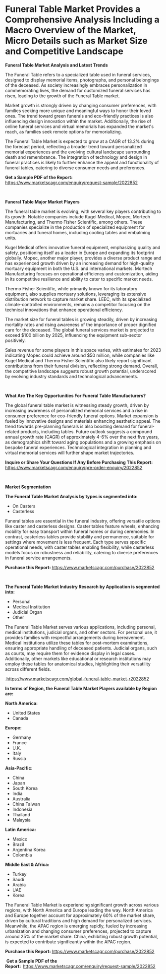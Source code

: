 <p><h1>Funeral Table Market Provides a Comprehensive Analysis Including a Macro Overview of the Market, Micro Details such as Market Size and Competitive Landscape</h1></p><p><strong>Funeral Table Market Analysis and Latest Trends</strong></p>
<p><p>The Funeral Table refers to a specialized table used in funeral services, designed to display memorial items, photographs, and personal belongings of the deceased. As society increasingly embraces personalization in commemorating lives, the demand for customized funeral services has risen, leading to the growth of the Funeral Table market.</p><p>Market growth is strongly driven by changing consumer preferences, with families seeking more unique and meaningful ways to honor their loved ones. The trend toward green funerals and eco-friendly practices is also influencing design innovation within the market. Additionally, the rise of online funeral services and virtual memorials has expanded the market's reach, as families seek remote options for memorializing.</p><p>The Funeral Table Market is expected to grow at a CAGR of 13.2% during the forecast period, reflecting a broader trend toward personalized memorial experiences and the evolving cultural landscape surrounding death and remembrance. The integration of technology and design in funeral practices is likely to further enhance the appeal and functionality of funeral tables, catering to diverse consumer needs and preferences.</p></p>
<p><strong>Get a Sample PDF of the Report:&nbsp;</strong> <a href="https://www.marketscagr.com/enquiry/request-sample/2022852?utm_campaign=1166&utm_medium=2&utm_source=Github&utm_content=ia&utm_term=13042025&utm_id=funeral-table">https://www.marketscagr.com/enquiry/request-sample/2022852</a></p>
<p>&nbsp;</p>
<p><strong>Funeral Table Major Market Players</strong></p>
<p><p>The funeral table market is evolving, with several key players contributing to its growth. Notable companies include Kugel Medical, Mopec, Mortech Manufacturing, and Thermo Fisher Scientific, among others. These companies specialize in the production of specialized equipment for mortuaries and funeral homes, including cooling tables and embalming units.</p><p>Kugel Medical offers innovative funeral equipment, emphasizing quality and safety, positioning itself as a leader in Europe and expanding its footprint globally. Mopec, another major player, provides a diverse product range and has experienced growth driven by an increasing demand for high-quality mortuary equipment in both the U.S. and international markets. Mortech Manufacturing focuses on operational efficiency and customization, aiding in its competitive resilience and ability to cater to specific market needs.</p><p>Thermo Fisher Scientific, while primarily known for its laboratory equipment, also supplies mortuary solutions, leveraging its extensive distribution network to capture market share. LEEC, with its specialized climate-controlled environments, remains a competitor focusing on the technical innovations that enhance operational efficiency.</p><p>The market size for funeral tables is growing steadily, driven by increasing mortality rates and rising awareness of the importance of proper dignified care for the deceased. The global funeral services market is projected to exceed $100 billion by 2025, influencing the equipment sub-sector positively.</p><p>Sales revenue for some players in this space varies, with estimates for 2023 indicating Mopec could achieve around $50 million, while companies like Kugel Medical and Thermo Fisher Scientific also likely report significant contributions from their funeral division, reflecting strong demand. Overall, the competitive landscape suggests robust growth potential, underscored by evolving industry standards and technological advancements.</p></p>
<p>&nbsp;</p>
<p><strong>What Are The Key Opportunities For Funeral Table Manufacturers?</strong></p>
<p><p>The global funeral table market is witnessing steady growth, driven by increasing awareness of personalized memorial services and a rise in consumer preference for eco-friendly funeral options. Market expansion is fueled by innovative designs and materials enhancing aesthetic appeal. The trend towards pre-planning funerals is also boosting demand for funeral-related products, including tables. Future outlook suggests a compound annual growth rate (CAGR) of approximately 4-6% over the next five years, as demographics shift toward aging populations and a growing emphasis on bespoke funeral experiences. Technological integration in planning and virtual memorial services will further shape market trajectories.</p></p>
<p><strong>Inquire or Share Your Questions If Any Before Purchasing This Report:</strong> <a href="https://www.marketscagr.com/enquiry/pre-order-enquiry/2022852?utm_campaign=1166&utm_medium=2&utm_source=Github&utm_content=ia&utm_term=13042025&utm_id=funeral-table">https://www.marketscagr.com/enquiry/pre-order-enquiry/2022852</a></p>
<p>&nbsp;</p>
<p><strong>Market Segmentation</strong></p>
<p><strong>The Funeral Table Market Analysis by types is segmented into:</strong></p>
<p><ul><li>On Casters</li><li>Casterless</li></ul></p>
<p><p>Funeral tables are essential in the funeral industry, offering versatile options like caster and casterless designs. Caster tables feature wheels, enhancing mobility for easy transport within funeral homes or during ceremonies. In contrast, casterless tables provide stability and permanence, suitable for settings where movement is less frequent. Each type serves specific operational needs, with caster tables enabling flexibility, while casterless models focus on robustness and reliability, catering to diverse preferences in funeral service arrangements.</p></p>
<p><strong>Purchase this Report:&nbsp;</strong><a href="https://www.marketscagr.com/purchase/2022852?utm_campaign=1166&utm_medium=2&utm_source=Github&utm_content=ia&utm_term=13042025&utm_id=funeral-table">https://www.marketscagr.com/purchase/2022852</a></p>
<p>&nbsp;</p>
<p><strong>The Funeral Table Market Industry Research by Application is segmented into:</strong></p>
<p><ul><li>Personal</li><li>Medical Institution</li><li>Judicial Organ</li><li>Other</li></ul></p>
<p><p>The Funeral Table Market serves various applications, including personal, medical institutions, judicial organs, and other sectors. For personal use, it provides families with respectful arrangements during bereavement. Medical institutions utilize these tables for post-mortem examinations, ensuring appropriate handling of deceased patients. Judicial organs, such as courts, may require them for evidence display in legal cases. Additionally, other markets like educational or research institutions may employ these tables for anatomical studies, highlighting their versatility across different fields.</p></p>
<p><a href="https://www.marketscagr.com/global-funeral-table-market-r2022852?utm_campaign=1166&utm_medium=2&utm_source=Github&utm_content=ia&utm_term=13042025&utm_id=funeral-table">&nbsp;https://www.marketscagr.com/global-funeral-table-market-r2022852</a></p>
<p><strong>In terms of Region, the Funeral Table Market Players available by Region are:</strong></p>
<p>
    <p> <strong> North America: </strong>
        <ul>
            <li>United States</li>
            <li>Canada</li>
        </ul>
        </p> 
    <p> <strong> Europe: </strong>
        <ul>
            <li>Germany</li>
            <li>France</li>
            <li>U.K.</li>
            <li>Italy</li>
            <li>Russia</li>
        </ul>
        </p> 
    <p> <strong> Asia-Pacific: </strong>
        <ul>
            <li>China</li>
            <li>Japan</li>
            <li>South Korea</li>
            <li>India</li>
            <li>Australia</li>
            <li>China Taiwan</li>
            <li>Indonesia</li>
            <li>Thailand</li>
            <li>Malaysia</li>
        </ul>
        </p> 
    <p> <strong> Latin America: </strong>
        <ul>
            <li>Mexico</li>
            <li>Brazil</li>
            <li>Argentina Korea</li>
            <li>Colombia</li>
        </ul>
        </p> 
    <p> <strong> Middle East & Africa: </strong>
        <ul>
            <li>Turkey</li>
            <li>Saudi</li>
            <li>Arabia</li>
            <li>UAE</li>
            <li>Korea</li>
        </ul>
    </p>
    </p>
<p><p>The Funeral Table Market is experiencing significant growth across various regions, with North America and Europe leading the way. North America and Europe together account for approximately 60% of the market share, driven by cultural traditions and high demand for personalized services. Meanwhile, the APAC region is emerging rapidly, fueled by increasing urbanization and changing consumer preferences, projected to capture around 25% of the market share. China, exhibiting robust growth potential, is expected to contribute significantly within the APAC region.</p></p>
<p><strong>Purchase this Report: </strong><a href="https://www.marketscagr.com/purchase/2022852?utm_campaign=1166&utm_medium=2&utm_source=Github&utm_content=ia&utm_term=13042025&utm_id=funeral-table">https://www.marketscagr.com/purchase/2022852</a></p>
<p>&nbsp;<strong>Get a Sample PDF of the Report:&nbsp;&nbsp;</strong><a href="https://www.marketscagr.com/enquiry/request-sample/2022852?utm_campaign=1166&utm_medium=2&utm_source=Github&utm_content=ia&utm_term=13042025&utm_id=funeral-table">https://www.marketscagr.com/enquiry/request-sample/2022852</a></p>
<p><strong></strong></p>
<p><p></p><p></p><p></p></p>